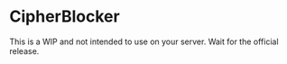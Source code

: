 # CipherBlocker
 
This is a WIP and not intended to use on your server. Wait for the official release.
